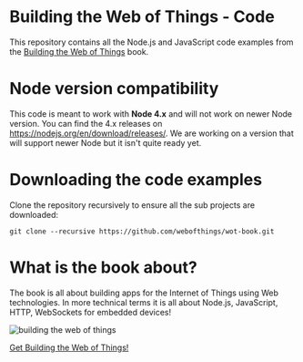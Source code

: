 # Building the Web of Things - Code
This repository contains all the Node.js and JavaScript code examples from the [Building the Web of Things](http://book.webofthings.io) book.

# Node version compatibility
This code is meant to work with **Node 4.x** and will not work on newer Node version. You can find the 4.x releases on https://nodejs.org/en/download/releases/. We are working on a version that will support newer Node but it isn't quite ready yet.

# Downloading the code examples

Clone the repository recursively to ensure all the sub projects are downloaded:

`git clone --recursive https://github.com/webofthings/wot-book.git`

# What is the book about?
The book is all about building apps for the Internet of Things using Web technologies. 
In more technical terms it is all about Node.js, JavaScript, HTTP, WebSockets for embedded devices!

![building the web of things](https://raw.githubusercontent.com/webofthings/webofthings.js/master/docs/building-the-web-of-things.png)
 
 [Get Building the Web of Things!](http://book.webofthings.io)
